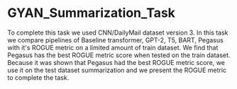 # GYAN_Summarization_Task

To complete this task we used CNN/DailyMail dataset version 3.
In this task we compare pipelines of Baseline transformer, GPT-2, T5, BART, Pegasus with it's ROGUE metric on a limited amount of train dataset.
We find that Pegasus has the best ROGUE metric score when tested on the train dataset.
Because it was shown that Pegasus had the best ROGUE metric score, we use it on the test dataset summarization and we present the ROGUE metric to complete the task.
